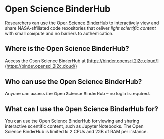 # Open Science BinderHub

Researchers can use the [Open Science BinderHub](https://binder.opensci.2i2c.cloud/) to interactively view and share NASA-affiliated code repositories that deliver *light scientific content* with small compute and no barriers to authentication.

## Where is the Open Science BinderHub?

Access the Open Science BinderHub at [https://binder.opensci.2i2c.cloud/](https://binder.opensci.2i2c.cloud/)

## Who can use the Open Science BinderHub?

Anyone can access the Open Science BinderHub – no login is required.

## What can I use the Open Science BinderHub for?

You can use the Open Science BinderHub for viewing and sharing interactive scientific content, such as Jupyter Notebooks. The Open Science BinderHub is limited to 2 CPUs and 2GB of RAM per instance.
